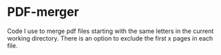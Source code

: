 # PDF-merger
Code I use to merge pdf files starting with the same letters in the current working directory. There is an option to exclude the first x pages in each file.
